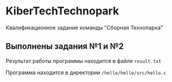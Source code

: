# KiberTechTechnopark

Квалификационное задание команды "Сборная Технопарка"

## Выполнены задания №1 и №2
Результат работы программы находится в файле `result.txt`

Программа находится в директории `/hello/hello/src/hello.c`
